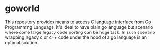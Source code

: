 # goworld
This repository provides means to access C language interface from Go Programming Language.
It's ideal to have plain go language but scenario where some large legacy code porting can be huge task. 
In such scenario wrapping legacy c or c++ code under the hood of a go language is an optimal solution.

